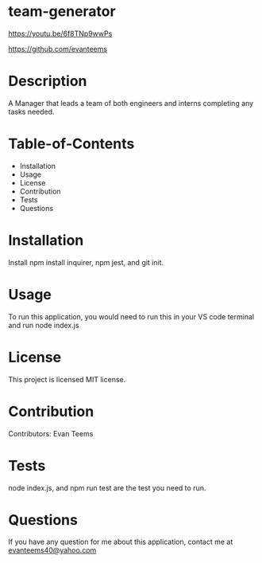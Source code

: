 # team-generator
https://youtu.be/6f8TNp9wwPs

https://github.com/evanteems

# Description
A Manager that leads a team of both engineers and interns completing any tasks needed.

# Table-of-Contents
- Installation
- Usage
- License
- Contribution
- Tests
- Questions

# Installation
Install npm install inquirer, npm jest, and git init.

# Usage
To run this application, you would need to run this in your VS code terminal and run node index.js

# License
This project is licensed MIT license.

# Contribution
Contributors: Evan Teems

# Tests
node index.js, and npm run test are the test you need to run.

# Questions
If you have any question for me about this application, contact me at evanteems40@yahoo.com
